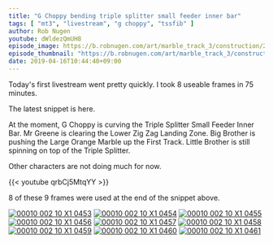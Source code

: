 ```yaml
---
title: "G Choppy bending triple splitter small feeder inner bar"
tags: [ "mt3", "livestream", "g choppy", "tssfib" ]
author: Rob Nugen
youtube: dWldezQmUH8
episode_image: https://b.robnugen.com/art/marble_track_3/construction/2019/2019_apr_16_bending_triple_splitter_small_feeder_inner_bar.jpg
episode_thumbnail: "https://b.robnugen.com/art/marble_track_3/construction/2019/thumbs/2019_apr_16_bending_triple_splitter_small_feeder_inner_bar.jpg"
date: 2019-04-16T10:44:40+09:00
---
```


Today's first livestream went pretty quickly.  I took 8 useable frames
in 75 minutes.

The latest snippet is here.

At the moment, G Choppy is curving the Triple Splitter Small Feeder
Inner Bar.  Mr Greene is clearing the Lower Zig Zag Landing Zone.  Big
Brother is pushing the Large Orange Marble up the First Track.  Little
Brother is still spinning on top of the Triple Splitter.

Other characters are not doing much for now.

{{< youtube qrbCj5MtqYY >}}

8 of these 9 frames were used at the end of the snippet above.

[![00010 002 10 X1 0453](//b.robnugen.com/art/marble_track_3/frames/2019/thumbs/00010_002_10_X1_0453.jpg)](//b.robnugen.com/art/marble_track_3/frames/2019/00010_002_10_X1_0453.jpg)
[![00010 002 10 X1 0454](//b.robnugen.com/art/marble_track_3/frames/2019/thumbs/00010_002_10_X1_0454.jpg)](//b.robnugen.com/art/marble_track_3/frames/2019/00010_002_10_X1_0454.jpg)
[![00010 002 10 X1 0455](//b.robnugen.com/art/marble_track_3/frames/2019/thumbs/00010_002_10_X1_0455.jpg)](//b.robnugen.com/art/marble_track_3/frames/2019/00010_002_10_X1_0455.jpg)
[![00010 002 10 X1 0456](//b.robnugen.com/art/marble_track_3/frames/2019/thumbs/00010_002_10_X1_0456.jpg)](//b.robnugen.com/art/marble_track_3/frames/2019/00010_002_10_X1_0456.jpg)
[![00010 002 10 X1 0457](//b.robnugen.com/art/marble_track_3/frames/2019/thumbs/00010_002_10_X1_0457.jpg)](//b.robnugen.com/art/marble_track_3/frames/2019/00010_002_10_X1_0457.jpg)
[![00010 002 10 X1 0458](//b.robnugen.com/art/marble_track_3/frames/2019/thumbs/00010_002_10_X1_0458.jpg)](//b.robnugen.com/art/marble_track_3/frames/2019/00010_002_10_X1_0458.jpg)
[![00010 002 10 X1 0459](//b.robnugen.com/art/marble_track_3/frames/2019/thumbs/00010_002_10_X1_0459.jpg)](//b.robnugen.com/art/marble_track_3/frames/2019/00010_002_10_X1_0459.jpg)
[![00010 002 10 X1 0460](//b.robnugen.com/art/marble_track_3/frames/2019/thumbs/00010_002_10_X1_0460.jpg)](//b.robnugen.com/art/marble_track_3/frames/2019/00010_002_10_X1_0460.jpg)
[![00010 002 10 X1 0461](//b.robnugen.com/art/marble_track_3/frames/2019/thumbs/00010_002_10_X1_0461.jpg)](//b.robnugen.com/art/marble_track_3/frames/2019/00010_002_10_X1_0461.jpg)
